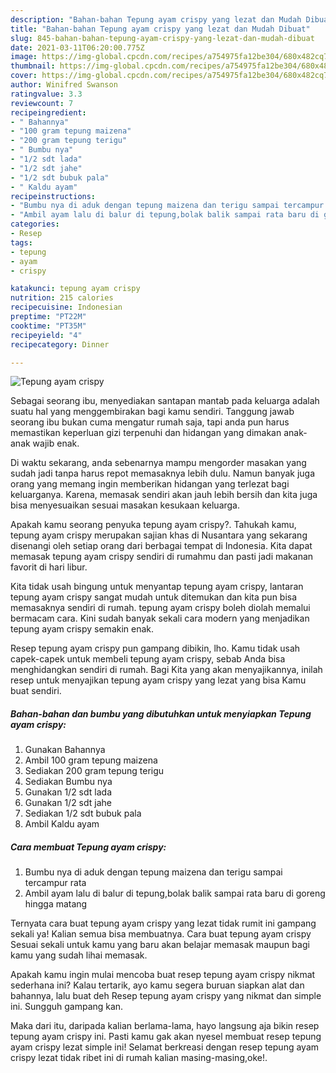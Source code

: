 ```yaml
---
description: "Bahan-bahan Tepung ayam crispy yang lezat dan Mudah Dibuat"
title: "Bahan-bahan Tepung ayam crispy yang lezat dan Mudah Dibuat"
slug: 845-bahan-bahan-tepung-ayam-crispy-yang-lezat-dan-mudah-dibuat
date: 2021-03-11T06:20:00.775Z
image: https://img-global.cpcdn.com/recipes/a754975fa12be304/680x482cq70/tepung-ayam-crispy-foto-resep-utama.jpg
thumbnail: https://img-global.cpcdn.com/recipes/a754975fa12be304/680x482cq70/tepung-ayam-crispy-foto-resep-utama.jpg
cover: https://img-global.cpcdn.com/recipes/a754975fa12be304/680x482cq70/tepung-ayam-crispy-foto-resep-utama.jpg
author: Winifred Swanson
ratingvalue: 3.3
reviewcount: 7
recipeingredient:
- " Bahannya"
- "100 gram tepung maizena"
- "200 gram tepung terigu"
- " Bumbu nya"
- "1/2 sdt lada"
- "1/2 sdt jahe"
- "1/2 sdt bubuk pala"
- " Kaldu ayam"
recipeinstructions:
- "Bumbu nya di aduk dengan tepung maizena dan terigu sampai tercampur rata"
- "Ambil ayam lalu di balur di tepung,bolak balik sampai rata baru di goreng hingga matang"
categories:
- Resep
tags:
- tepung
- ayam
- crispy

katakunci: tepung ayam crispy 
nutrition: 215 calories
recipecuisine: Indonesian
preptime: "PT22M"
cooktime: "PT35M"
recipeyield: "4"
recipecategory: Dinner

---
```



![Tepung ayam crispy](https://img-global.cpcdn.com/recipes/a754975fa12be304/680x482cq70/tepung-ayam-crispy-foto-resep-utama.jpg)

Sebagai seorang ibu, menyediakan santapan mantab pada keluarga adalah suatu hal yang menggembirakan bagi kamu sendiri. Tanggung jawab seorang ibu bukan cuma mengatur rumah saja, tapi anda pun harus memastikan keperluan gizi terpenuhi dan hidangan yang dimakan anak-anak wajib enak.

Di waktu  sekarang, anda sebenarnya mampu mengorder masakan yang sudah jadi tanpa harus repot memasaknya lebih dulu. Namun banyak juga orang yang memang ingin memberikan hidangan yang terlezat bagi keluarganya. Karena, memasak sendiri akan jauh lebih bersih dan kita juga bisa menyesuaikan sesuai masakan kesukaan keluarga. 



Apakah kamu seorang penyuka tepung ayam crispy?. Tahukah kamu, tepung ayam crispy merupakan sajian khas di Nusantara yang sekarang disenangi oleh setiap orang dari berbagai tempat di Indonesia. Kita dapat memasak tepung ayam crispy sendiri di rumahmu dan pasti jadi makanan favorit di hari libur.

Kita tidak usah bingung untuk menyantap tepung ayam crispy, lantaran tepung ayam crispy sangat mudah untuk ditemukan dan kita pun bisa memasaknya sendiri di rumah. tepung ayam crispy boleh diolah memalui bermacam cara. Kini sudah banyak sekali cara modern yang menjadikan tepung ayam crispy semakin enak.

Resep tepung ayam crispy pun gampang dibikin, lho. Kamu tidak usah capek-capek untuk membeli tepung ayam crispy, sebab Anda bisa menghidangkan sendiri di rumah. Bagi Kita yang akan menyajikannya, inilah resep untuk menyajikan tepung ayam crispy yang lezat yang bisa Kamu buat sendiri.

<!--inarticleads1-->

##### Bahan-bahan dan bumbu yang dibutuhkan untuk menyiapkan Tepung ayam crispy:

1. Gunakan  Bahannya
1. Ambil 100 gram tepung maizena
1. Sediakan 200 gram tepung terigu
1. Sediakan  Bumbu nya
1. Gunakan 1/2 sdt lada
1. Gunakan 1/2 sdt jahe
1. Sediakan 1/2 sdt bubuk pala
1. Ambil  Kaldu ayam




<!--inarticleads2-->

##### Cara membuat Tepung ayam crispy:

1. Bumbu nya di aduk dengan tepung maizena dan terigu sampai tercampur rata
1. Ambil ayam lalu di balur di tepung,bolak balik sampai rata baru di goreng hingga matang




Ternyata cara buat tepung ayam crispy yang lezat tidak rumit ini gampang sekali ya! Kalian semua bisa membuatnya. Cara buat tepung ayam crispy Sesuai sekali untuk kamu yang baru akan belajar memasak maupun bagi kamu yang sudah lihai memasak.

Apakah kamu ingin mulai mencoba buat resep tepung ayam crispy nikmat sederhana ini? Kalau tertarik, ayo kamu segera buruan siapkan alat dan bahannya, lalu buat deh Resep tepung ayam crispy yang nikmat dan simple ini. Sungguh gampang kan. 

Maka dari itu, daripada kalian berlama-lama, hayo langsung aja bikin resep tepung ayam crispy ini. Pasti kamu gak akan nyesel membuat resep tepung ayam crispy lezat simple ini! Selamat berkreasi dengan resep tepung ayam crispy lezat tidak ribet ini di rumah kalian masing-masing,oke!.

